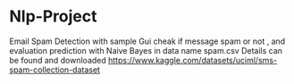 # Nlp-Project
Email Spam  Detection with sample Gui cheak if message spam or not , and evaluation prediction with Naive Bayes in data 
name spam.csv 
Details can be found and downloaded https://www.kaggle.com/datasets/uciml/sms-spam-collection-dataset
